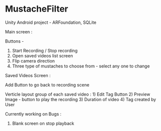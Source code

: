 # MustacheFilter
Unity Android project - ARFoundation, SQLite


Main screen :

  Buttons - 
  1) Start Recording / Stop recording
  2) Open saved videos list screen
  3) Flip camera direction
  4) Three type of mustaches to choose from - select any one to change

Saved Videos Screen :

  Add Button to go back to recording scene
  
  Verticle layout group of each saved video :
      1) Edit Tag Button
      2) Preview Image - button to play the recording
      3) Duration of video
      4) Tag created by User
    
Currently working on Bugs :
1) Blank screen on stop playback





